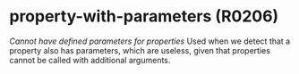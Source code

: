 # property-with-parameters (R0206)
*Cannot have defined parameters for properties* Used when we detect that
a property also has parameters, which are useless, given that properties
cannot be called with additional arguments.
